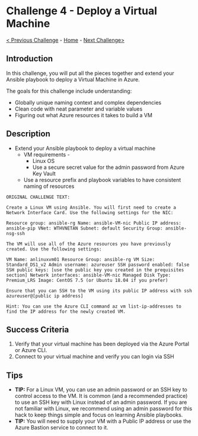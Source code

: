 # Challenge 4 - Deploy a Virtual Machine

[< Previous Challenge](./Challenge-03.md) - [Home](../readme.md) - [Next Challenge>](./Challenge-05.md)

## Introduction 

In this challenge, you will put all the pieces together and extend your Ansible playbook to deploy a Virtual Machine in Azure.

The goals for this challenge include understanding:
   + Globally unique naming context and complex dependencies
   + Clean code with neat parameter and variable values
   + Figuring out what Azure resources it takes to build a VM

## Description

+	Extend your Ansible playbook to deploy a virtual machine
    +   VM requirements -
        +   Linux OS 
        +   Use a secure secret value for the admin password from Azure Key Vault
    + Use a resource prefix and playbook variables to have consistent naming of resources

```
ORIGINAL CHALLENGE TEXT:

Create a Linux VM using Ansible. You will first need to create a Network Interface Card. Use the following settings for the NIC:

Resource group: ansible-rg Name: ansible-VM-nic Public IP address: ansible-pip VNet: WTHVNETAN Subnet: default Security Group: ansible-nsg-ssh

The VM will use all of the Azure resources you have previously created. Use the following settings:

VM Name: anlinuxvm01 Resource Group: ansible-rg VM Size: Standard_DS1_v2 Admin username: azureuser SSH password enabled: false SSH public keys: [use the public key you created in the prequisites section] Network interfaces: ansible-VM-nic Managed Disk Type: Premium_LRS Image: CentOS 7.5 (or Ubuntu 18.04 if you prefer)

Ensure that you can SSH to the VM using its public IP address with ssh azureuser@[public ip address]

Hint: You can use the Azure CLI command az vm list-ip-addresses to find the IP address for the newly created VM.
```
## Success Criteria

1. Verify that your virtual machine has been deployed via the Azure Portal or Azure CLI.
1. Connect to your virtual machine and verify you can login via SSH

## Tips

- **TIP:** For a Linux VM, you can use an admin password or an SSH key to control access to the VM. It is common (and a recommended practice) to use an SSH key with Linux instead of an admin password. If you are not familiar with Linux, we recommend using an admin password for this hack to keep things simple and focus on learning Ansible playbooks.
- **TIP:** You will need to supply your VM with a Public IP address or use the Azure Bastion service to connect to it.